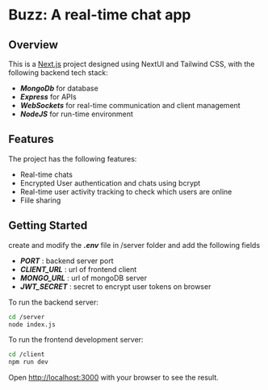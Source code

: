 # Buzz: A real-time chat app

## Overview

This is a [Next.js](https://nextjs.org/) project designed using NextUI and Tailwind CSS, with the following backend tech stack:

- **_MongoDb_** for database
- **_Express_** for APIs
- **_WebSockets_** for real-time communication and client management
- **_NodeJS_** for run-time environment

## Features

The project has the following features:

- Real-time chats
- Encrypted User authentication and chats using bcrypt
- Real-time user activity tracking to check which users are online
- Fiile sharing

## Getting Started

create and modify the **_.env_** file in /server folder and add the following fields

- **_PORT_** : backend server port
- **_CLIENT_URL_** : url of frontend client
- **_MONGO_URL_** : url of mongoDB server
- **_JWT_SECRET_** : secret to encrypt user tokens on browser

To run the backend server:

```bash
cd /server
node index.js
```

To run the frontend development server:

```bash
cd /client
npm run dev
```

Open [http://localhost:3000](http://localhost:3000) with your browser to see the result.
